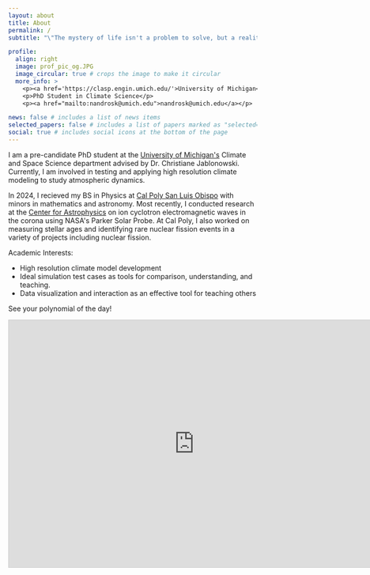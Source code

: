 ```yaml
---
layout: about
title: About
permalink: /
subtitle: "\"The mystery of life isn't a problem to solve, but a reality to experience.\" - Frank Herbert"

profile:
  align: right
  image: prof_pic_og.JPG
  image_circular: true # crops the image to make it circular
  more_info: >
    <p><a href='https://clasp.engin.umich.edu/'>University of Michigan</a>. </p>
    <p>PhD Student in Climate Science</p>
    <p><a href="mailto:nandrosk@umich.edu">nandrosk@umich.edu</a></p>

news: false # includes a list of news items
selected_papers: false # includes a list of papers marked as "selected={true}"
social: true # includes social icons at the bottom of the page
---
```


I am a pre-candidate PhD student at the [University of Michigan's](https://clasp.engin.umich.edu/) Climate and Space Science department advised by Dr. Christiane Jablonowski. Currently, I am involved in testing and applying high resolution climate modeling to study atmospheric dynamics.

In 2024, I recieved my BS in Physics at [Cal Poly San Luis Obispo](https://calpoly.edu) with minors in mathematics and astronomy. Most recently, I conducted research at the [Center for Astrophysics](https://www.cfa.harvard.edu/facilities-technology/telescopes-instruments/parker-solar-probe) on ion cyclotron electromagnetic waves in the corona using NASA's Parker Solar Probe. At Cal Poly, I also worked on measuring stellar ages and identifying rare nuclear fission events in a variety of projects including nuclear fission.

Academic Interests:
* High resolution climate model development
* Ideal simulation test cases as tools for comparison, understanding, and teaching.
* Data visualization and interaction as an effective tool for teaching others

See your polynomial of the day!
<iframe src="https://www.desmos.com/calculator/vz3lqiiasf?embed" width="750" height="500" style="border: 1px solid #ccc" frameborder=0></iframe> 
